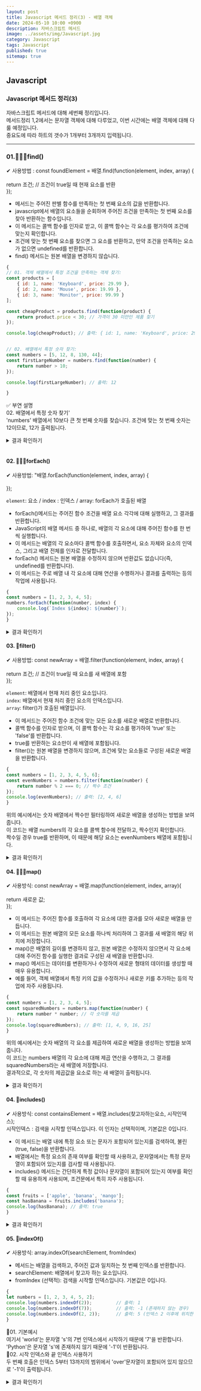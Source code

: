 ```yaml
---
layout: post
title: Javascript 메서드 정리(3) - 배열 객체
date: 2024-05-10 10:00 +0900
description: 자바스크립트 메서드 
image: ../assets/img/Javascript.jpg
category: Javascript
tags: Javascript
published: true
sitemap: true
---
```


## Javascript

### Javascript 메서드 정리(3)
자바스크립트 메서드에 대해 세번째 정리입니다. <br>
메서드정리 1,2에서는 문자열 객체에 대해 다루었고, 이번 시간에는 배열 객체에 대해 다룰 예정입니다.<br>
중요도에 따라 하트의 갯수가 1개부터 3개까지 입력됩니다.<br>

<hr>

### 01.💛💛💛find()

✔ 사용방법 : const foundElement = 배열.find(function(element, index, array) {<br>
<br>
return 조건; // 조건이 true일 때 현재 요소를 반환 <br>
});<br>

- 메서드는 주어진 판별 함수를 만족하는 첫 번째 요소의 값을 반환합니다.
- javascript에서 배열의 요소들을 순회하며 주어진 조건을 만족하는 첫 번째 요소를 찾아 반환하는 함수입니다.
- 이 메서드는 콜백 함수를 인자로 받고, 이 콜백 함수는 각 요소를 평가하여 조건에 맞는지 확인합니다.
- 조건에 맞는 첫 번째 요소를 찾으면 그 요소를 반환하고, 만약 조건을 만족하는 요소가 없으면 undefined를 반환합니다.
- find() 메서드는 원본 배열을 변경하지 않습니다.

````javascript
{
// 01. 객체 배열에서 특정 조건을 만족하는 객체 찾기:
const products = [
    { id: 1, name: 'Keyboard', price: 29.99 },
    { id: 2, name: 'Mouse', price: 19.99 },
    { id: 3, name: 'Monitor', price: 99.99 }
];

const cheapProduct = products.find(function(product) {
    return product.price < 30; // 가격이 30 미만인 제품 찾기
});

console.log(cheapProduct); // 출력: { id: 1, name: 'Keyboard', price: 29.99 }


// 02. 배열에서 특정 숫자 찾기:
const numbers = [5, 12, 8, 130, 44];
const firstLargeNumber = numbers.find(function(number) {
    return number > 10;
});

console.log(firstLargeNumber); // 출력: 12

}
````
✅ 부연 설명<br>
02. 배열에서 특정 숫자 찾기'<br>
'numbers' 배열에서 10보다 큰 첫 번째 숫자를 찾습니다. 조건에 맞는 첫 번째 숫자는 12이므로, 12가 출력됩니다.<br>


<details>
<summary>결과 확인하기</summary>
<div>
{ id: 1, name: 'Keyboard', price: 29.99 }<br>
12<br>
</div>
</details>

<br>

#### 02. 💛💛💛forEach()
✔ 사용방법: "배열.forEach(function(element, index, array) {<br>
<br>
});<br>

`element`: 요소 / index : 인덱스 / array: forEach가 호출된 배열
<br>

- forEach()메서드는 주어진 함수 조건을 배열 요소 각각에 대해 실행하고, 그 결과를 반환합니다.
- JavaScript의 배열 메서드 중 하나로, 배열의 각 요소에 대해 주어진 함수를 한 번 씩 실행합니다.
- 이 메서드는 배열의 각 요소마다 콜백 함수를 호출하면서, 요소 자체와 요소의 인덱스, 그리고 배열 전체를 인자로 전달합니다.
- forEach() 메서드는 원본 배열을 수정하지 않으며 반환값도 없습니다(즉, undefined를 반환합니다).
- 이 메서드는 주로 배열 내 각 요소에 대해 연산을 수행하거나 결과를 출력하는 등의 작업에 사용됩니다.

````javascript
{
const numbers = [1, 2, 3, 4, 5];
numbers.forEach(function(number, index) {
    console.log(`Index ${index}: ${number}`);
});
}
````

<details>
<summary>결과 확인하기</summary>
<div>
Index 0: 1<br>
Index 1: 2<br>
Index 2: 3<br>
Index 3: 4<br>
Index 4: 5<br>
</div>
</details>

#### 03. 💛filter()
✔ 사용방법: const newArray = 배열.filter(function(element, index, array) { <br>
<br>
return 조건; // 조건이 true일 때 요소를 새 배열에 포함<br>
});<br>

`element`: 배열에서 현재 처리 중인 요소입니다.<br>
`index`: 배열에서 현재 처리 중인 요소의 인덱스입니다.<br>
`array`: filter()가 호출된 배열입니다.
<br>

- 이 메서드는 주어진 함수 조건에 맞는 모든 요소를 새로운 배열로 반환합니다.
- 콜백 함수를 인자로 받으며, 이 콜백 함수는 각 요소를 평가하여 'true' 또는 'false'를 반환합니다.
- true를 반환하는 요소만이 새 배열에 포함됩니다.
- filter()는 원본 배열을 변경하지 않으며, 조건에 맞는 요소들로 구성된 새로운 배열을 반환합니다.

````javascript
{
const numbers = [1, 2, 3, 4, 5, 6];
const evenNumbers = numbers.filter(function(number) {
    return number % 2 === 0; // 짝수 조건
});
console.log(evenNumbers); // 출력: [2, 4, 6]
}
````

위의 예시에서는 숫자 배열에서 짝수만 필터링하여 새로운 배열을 생성하는 방법을 보여줍니다.<br>
이 코드는 배열 numbers의 각 요소를 콜백 함수에 전달하고, 짝수인지 확인합니다.<br>
짝수일 경우 true를 반환하며, 이 때문에 해당 요소는 evenNumbers 배열에 포함됩니다.<br>

<details>
<summary>결과 확인하기</summary>
<div>
[2, 4, 6]
</div>
</details>


#### 04. 💛💛💛map()
✔ 사용방식: const newArray = 배열.map(function(element, index, array){ <br>
<br>
return 새로운 값;<br>
});<br>

- 이 메서드는 주어진 함수를 호출하여 각 요소에 대한 결과를 모아 새로운 배열을 만듭니다.
- 이 메서드는 원본 배열의 모든 요소를 하나씩 처리하여 그 결과를 새 배열의 해당 위치에 저장합니다.
- map()은 배열의 길이를 변경하지 않고, 원본 배열은 수정하지 않으면서 각 요소에 대해 주어진 함수를 실행한 결과로 구성된 새 배열을 반환합니다.
- map() 메서드는 데이터를 변환하거나 수정하여 새로운 형태의 데이터를 생성할 때 매우 유용합니다.
- 예를 들어, 객체 배열에서 특정 키의 값을 수정하거나 새로운 키를 추가하는 등의 작업에 자주 사용됩니다.


````javascript
{
const numbers = [1, 2, 3, 4, 5];
const squaredNumbers = numbers.map(function(number) {
    return number * number; // 각 숫자를 제곱
});
console.log(squaredNumbers); // 출력: [1, 4, 9, 16, 25]
}
````
위의 예시에서는 숫자 배열의 각 요소를 제곱하여 새로운 배열을 생성하는 방법을 보여줍니다.<br>
이 코드는 numbers 배열의 각 요소에 대해 제곱 연산을 수행하고, 그 결과를 squaredNumbers라는 새 배열에 저장합니다.<br>
결과적으로, 각 숫자의 제곱값을 요소로 하는 새 배열이 출력됩니다.<br>

<details>
<summary>결과 확인하기</summary>
<div>
[1, 4, 9, 16, 25]
</div>
</details>

#### 04. 💛includes()
✔ 사용방식: const containsElement = 배열.includes(찾고자하는요소, 시작인덱스);<br>
시작인덱스 : 검색을 시작할 인덱스입니다. 이 인자는 선택적이며, 기본값은 0입니다.<br>

- 이 메서드는 배열 내에 특정 요소 또는 문자가 포함되어 있는지를 검색하여, 불린(true, false)을 반환합니다.
- 배열에서는 특정 요소의 존재 여부를 확인할 때 사용하고, 문자열에서는 특정 문자열이 포함되어 있는지를 검사할 때 사용됩니다.
- includes() 메서드는 간단하게 특정 값이나 문자열이 포함되어 있는지 여부를 확인할 때 유용하게 사용되며, 조건문에서 특히 자주 사용됩니다.

````javascript
{
const fruits = ['apple', 'banana', 'mango'];
const hasBanana = fruits.includes('banana');
console.log(hasBanana); // 출력: true
}
````

<details>
<summary>결과 확인하기</summary>
<div>
true
</div>
</details>

#### 05. 💛indexOf()
✔ 사용방식: array.indexOf(searchElement, fromIndex)<br>

- 메서드는 배열을 검색하고, 주어진 값과 일치하는 첫 번째 인덱스를 반환합니다.
- searchElement: 배열에서 찾고자 하는 요소입니다.
- fromIndex (선택적): 검색을 시작할 인덱스입니다. 기본값은 0입니다.

````javascript
{
let numbers = [1, 2, 3, 4, 5, 2];
console.log(numbers.indexOf(2));         // 출력: 1
console.log(numbers.indexOf(7));         // 출력: -1 (존재하지 않는 경우)
console.log(numbers.indexOf(2, 2));      // 출력: 5 (인덱스 2 이후에 위치한 '2'의 인덱스)
}
````

📍01. 기본예시 <br>
여기서 'world'는 문자열 's'의 7번 인덱스에서 시작하기 때문에 '7'을 반환합니다.<br>
'Python'은 문자열 's'에 존재하지 않기 때문에 '-1'이 반환됩니다.
<br>
📍02. 시작 인덱스와 끝 인덱스 사용하기<br>
두 번째 호출은 인덱스 5부터 13까지의 범위에서 'over'문자열이 포함되어 있지 않으므로 '-1'이 출력됩니다.<br>

<details>
<summary>결과 확인하기</summary>
<div>
1<br>
-1<br>
5<br>
</div>
</details>
